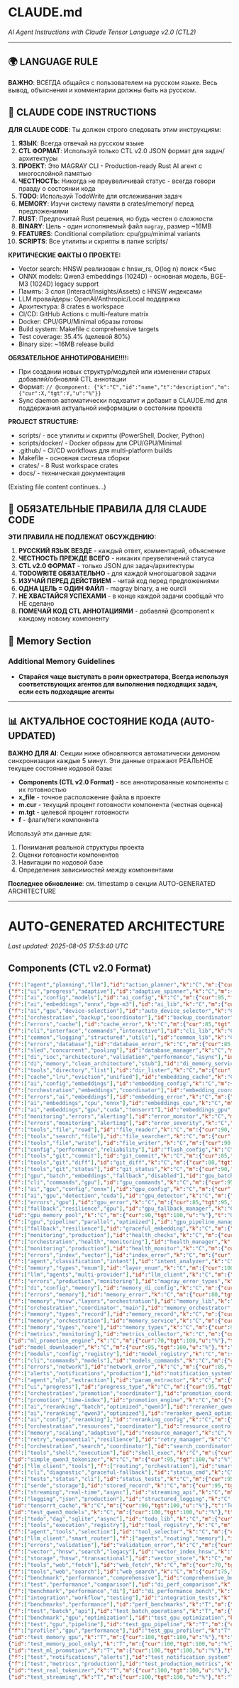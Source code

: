 # CLAUDE.md
*AI Agent Instructions with Claude Tensor Language v2.0 (CTL2)*

---

## 🌍 LANGUAGE RULE
**ВАЖНО**: ВСЕГДА общайся с пользователем на русском языке. Весь вывод, объяснения и комментарии должны быть на русском.

## 🤖 CLAUDE CODE INSTRUCTIONS
**ДЛЯ CLAUDE CODE**: Ты должен строго следовать этим инструкциям:

1. **ЯЗЫК**: Всегда отвечай на русском языке
2. **CTL ФОРМАТ**: Используй только CTL v2.0 JSON формат для задач/архитектуры  
3. **ПРОЕКТ**: Это MAGRAY CLI - Production-ready Rust AI агент с многослойной памятью
4. **ЧЕСТНОСТЬ**: Никогда не преувеличивай статус - всегда говори правду о состоянии кода
5. **TODO**: Используй TodoWrite для отслеживания задач
6. **MEMORY**: Изучи систему памяти в crates/memory/ перед предложениями
7. **RUST**: Предпочитай Rust решения, но будь честен о сложности
8. **BINARY**: Цель - один исполняемый файл `magray`, размер ~16MB
9. **FEATURES**: Conditional compilation: cpu/gpu/minimal variants
10. **SCRIPTS**: Все утилиты и скрипты в папке scripts/

**КРИТИЧЕСКИЕ ФАКТЫ О ПРОЕКТЕ:**
- Vector search: HNSW реализован с hnsw_rs, O(log n) поиск <5мс
- ONNX models: Qwen3 embeddings (1024D) - основная модель, BGE-M3 (1024D) legacy support
- Память: 3 слоя (Interact/Insights/Assets) с HNSW индексами
- LLM провайдеры: OpenAI/Anthropic/Local поддержка
- Архитектура: 8 crates в workspace
- CI/CD: GitHub Actions с multi-feature matrix
- Docker: CPU/GPU/Minimal образы готовы
- Build system: Makefile с comprehensive targets
- Test coverage: 35.4% (целевой 80%)
- Binary size: ~16MB release build

**ОБЯЗАТЕЛЬНОЕ АННОТИРОВАНИЕ!!!!:**
- При создании новых структур/модулей или изменении старых добавляй/обновляй CTL аннотации
- Формат: `// @component: {"k":"C","id":"name","t":"description","m":{"cur":X,"tgt":Y,"u":"%"}}`
- Sync daemon автоматически подхватит и добавит в CLAUDE.md для поддержания актуальной информации о состоянии проекта

**PROJECT STRUCTURE:**
- scripts/ - все утилиты и скрипты (PowerShell, Docker, Python)
- scripts/docker/ - Docker образы для CPU/GPU/Minimal
- .github/ - CI/CD workflows для multi-platform builds
- Makefile - основная система сборки
- crates/ - 8 Rust workspace crates
- docs/ - техническая документация


(Existing file content continues...)

## 🤖 ОБЯЗАТЕЛЬНЫЕ ПРАВИЛА ДЛЯ CLAUDE CODE

**ЭТИ ПРАВИЛА НЕ ПОДЛЕЖАТ ОБСУЖДЕНИЮ:**

1. **РУССКИЙ ЯЗЫК ВЕЗДЕ** - каждый ответ, комментарий, объяснение
2. **ЧЕСТНОСТЬ ПРЕЖДЕ ВСЕГО** - никаких преувеличений статуса
3. **CTL v2.0 ФОРМАТ** - только JSON для задач/архитектуры
4. **TODOWRITE ОБЯЗАТЕЛЬНО** - для каждой многошаговой задачи
5. **ИЗУЧАЙ ПЕРЕД ДЕЙСТВИЕМ** - читай код перед предложениями
6. **ОДНА ЦЕЛЬ = ОДИН ФАЙЛ** - magray binary, а не ourcli
7. **НЕ ХВАСТАЙСЯ УСПЕХАМИ** - в конце каждой задачи сообщай что НЕ сделано
8. **ПОМЕЧАЙ КОД CTL АННОТАЦИЯМИ** - добавляй @component к каждому новому компоненту

## 📝 Memory Section

### Additional Memory Guidelines
- **Старайся чаще выступать в роли оркестратора, Всегда используя соответствующих агентов для выполнения подходящих задач, если есть подходящие агенты**

---

## 📊 АКТУАЛЬНОЕ СОСТОЯНИЕ КОДА (AUTO-UPDATED)

**ВАЖНО ДЛЯ AI**: Секции ниже обновляются автоматически демоном синхронизации каждые 5 минут.
Эти данные отражают РЕАЛЬНОЕ текущее состояние кодовой базы:

- **Components (CTL v2.0 Format)** - все аннотированные компоненты с их готовностью
- **x_file** - точное расположение файла в проекте
- **m.cur** - текущий процент готовности компонента (честная оценка)
- **m.tgt** - целевой процент готовности
- **f** - флаги/теги компонента

Используй эти данные для:
1. Понимания реальной структуры проекта
2. Оценки готовности компонентов
3. Навигации по кодовой базе
4. Определения зависимостей между компонентами

**Последнее обновление**: см. timestamp в секции AUTO-GENERATED ARCHITECTURE

---

# AUTO-GENERATED ARCHITECTURE

*Last updated: 2025-08-05 17:53:40 UTC*

## Components (CTL v2.0 Format)

```json
{"f":["agent","planning","llm"],"id":"action_planner","k":"C","m":{"cur":70,"tgt":95,"u":"%"},"t":"Multi-step action planner agent","x_file":"llm/src/agents/action_planner.rs:20"}
{"f":["ui","progress","adaptive"],"id":"adaptive_spinner","k":"C","m":{"cur":95,"tgt":100,"u":"%"},"t":"Smart adaptive progress spinner","x_file":"cli/src/progress.rs:108"}
{"f":["ai","config","models"],"id":"ai_config","k":"C","m":{"cur":95,"tgt":100,"u":"%"},"t":"AI system configuration","x_file":"ai/src/config.rs:4"}
{"f":["ai","embeddings","onnx","bge-m3"],"id":"ai_lib","k":"C","m":{"cur":85,"tgt":95,"u":"%"},"t":"AI/ML services library","x_file":"ai/src/lib.rs:1"}
{"f":["ai","gpu","device-selection"],"id":"auto_device_selector","k":"C","m":{"cur":95,"tgt":100,"u":"%"},"t":"Auto CPU/GPU selector","x_file":"ai/src/auto_device_selector.rs:9"}
{"f":["orchestration","backup","coordinator"],"id":"backup_coordinator","k":"C","m":{"cur":0,"tgt":90,"u":"%"},"t":"Backup orchestration coordinator","x_file":"memory/src/orchestration/backup_coordinator.rs:13"}
{"f":["errors","cache"],"id":"cache_error","k":"C","m":{"cur":85,"tgt":95,"u":"%"},"t":"Cache error types","x_file":"common/src/errors.rs:199"}
{"f":["cli","interface","commands","interactive"],"id":"cli_lib","k":"C","m":{"cur":85,"tgt":95,"u":"%"},"t":"CLI interface and commands","x_file":"cli/src/lib.rs:1"}
{"f":["common","logging","structured","utils"],"id":"common_lib","k":"C","m":{"cur":90,"tgt":95,"u":"%"},"t":"Common utilities and logging","x_file":"common/src/lib.rs:1"}
{"f":["errors","database"],"id":"database_error","k":"C","m":{"cur":85,"tgt":95,"u":"%"},"t":"Database error types","x_file":"common/src/errors.rs:74"}
{"f":["sled","concurrent","pooling"],"id":"database_manager","k":"C","m":{"cur":70,"tgt":100,"u":"%"},"t":"Centralized sled database manager","x_file":"memory/src/database_manager.rs:9"}
{"f":["di","ioc","architecture","validation","performance","async"],"id":"di_container","k":"C","m":{"cur":90,"tgt":95,"u":"%"},"t":"Dependency injection container","x_file":"memory/src/di_container.rs:36"}
{"f":["di","memory","clean_architecture","stub"],"id":"di_memory_service","k":"C","m":{"cur":5,"tgt":95,"u":"%"},"t":"DI-based memory service orchestrator","x_file":"memory/src/service_di.rs:23"}
{"f":["tools","directory","list"],"id":"dir_lister","k":"C","m":{"cur":85,"tgt":95,"u":"%"},"t":"Directory listing tool","x_file":"tools/src/file_ops.rs:150"}
{"f":["cache","lru","eviction","unified"],"id":"embedding_cache","k":"C","m":{"cur":95,"tgt":100,"u":"%"},"t":"LRU cache with eviction policy","x_file":"memory/src/cache_lru.rs:44"}
{"f":["ai","config","embeddings"],"id":"embedding_config","k":"C","m":{"cur":95,"tgt":100,"u":"%"},"t":"Embedding model configuration","x_file":"ai/src/config.rs:15"}
{"f":["orchestration","embeddings","coordinator"],"id":"embedding_coordinator","k":"C","m":{"cur":0,"tgt":90,"u":"%"},"t":"Embedding orchestration coordinator","x_file":"memory/src/orchestration/embedding_coordinator.rs:16"}
{"f":["errors","ai","embeddings"],"id":"embedding_error","k":"C","m":{"cur":80,"tgt":95,"u":"%"},"t":"Embedding error types","x_file":"common/src/errors.rs:142"}
{"f":["ai","embeddings","cpu","onnx"],"id":"embeddings_cpu","k":"C","m":{"cur":90,"tgt":95,"u":"%"},"t":"CPU-based embeddings","x_file":"ai/src/embeddings_cpu.rs:15"}
{"f":["ai","embeddings","gpu","cuda","tensorrt"],"id":"embeddings_gpu","k":"C","m":{"cur":95,"tgt":100,"u":"%"},"t":"GPU-accelerated embeddings","x_file":"ai/src/embeddings_gpu.rs:17"}
{"f":["monitoring","errors","alerting"],"id":"error_monitor","k":"C","m":{"cur":0,"tgt":95,"u":"%"},"t":"Error monitoring and alerting system","x_file":"common/src/error_monitor.rs:11"}
{"f":["errors","monitoring","alerting"],"id":"error_severity","k":"C","m":{"cur":95,"tgt":100,"u":"%"},"t":"Error severity levels","x_file":"common/src/errors.rs:292"}
{"f":["tools","file","read"],"id":"file_reader","k":"C","m":{"cur":90,"tgt":95,"u":"%"},"t":"File reading tool","x_file":"tools/src/file_ops.rs:8"}
{"f":["tools","search","file"],"id":"file_searcher","k":"C","m":{"cur":80,"tgt":90,"u":"%"},"t":"File search tool","x_file":"tools/src/file_ops.rs:253"}
{"f":["tools","file","write"],"id":"file_writer","k":"C","m":{"cur":90,"tgt":95,"u":"%"},"t":"File writing tool","x_file":"tools/src/file_ops.rs:82"}
{"f":["config","performance","reliability"],"id":"flush_config","k":"C","m":{"cur":95,"tgt":100,"u":"%"},"t":"Configurable flush intervals","x_file":"memory/src/flush_config.rs:3"}
{"f":["tools","git","commit"],"id":"git_commit","k":"C","m":{"cur":85,"tgt":95,"u":"%"},"t":"Git commit tool","x_file":"tools/src/git_ops.rs:66"}
{"f":["tools","git","diff"],"id":"git_diff","k":"C","m":{"cur":80,"tgt":90,"u":"%"},"t":"Git diff tool","x_file":"tools/src/git_ops.rs:180"}
{"f":["tools","git","status"],"id":"git_status","k":"C","m":{"cur":90,"tgt":95,"u":"%"},"t":"Git status tool","x_file":"tools/src/git_ops.rs:6"}
{"f":["gpu","batch","embeddings","fallback","disabled"],"id":"gpu_batch_processor","k":"C","m":{"cur":60,"tgt":100,"u":"%"},"t":"GPU batch embedding processor","x_file":"memory/src/gpu_accelerated.rs:41"}
{"f":["cli","commands","gpu"],"id":"gpu_commands","k":"C","m":{"cur":95,"tgt":100,"u":"%"},"t":"GPU management CLI","x_file":"cli/src/commands/gpu.rs:13"}
{"f":["ai","gpu","config","onnx"],"id":"gpu_config","k":"C","m":{"cur":100,"tgt":100,"u":"%"},"t":"GPU configuration for ONNX","x_file":"ai/src/gpu_config.rs:13"}
{"f":["ai","gpu","detection","cuda"],"id":"gpu_detector","k":"C","m":{"cur":95,"tgt":100,"u":"%"},"t":"GPU detection and info","x_file":"ai/src/gpu_detector.rs:6"}
{"f":["errors","gpu"],"id":"gpu_error","k":"C","m":{"cur":85,"tgt":95,"u":"%"},"t":"GPU error types","x_file":"common/src/errors.rs:162"}
{"f":["fallback","resilience","gpu"],"id":"gpu_fallback_manager","k":"C","m":{"cur":100,"tgt":100,"u":"%"},"t":"Reliable GPU fallback system","x_file":"ai/src/gpu_fallback.rs:142"}
{"id":"gpu_memory_pool","k":"C","m":{"cur":90,"tgt":100,"u":"%"},"t":"GPU memory pool manager","x_file":"ai/src/gpu_memory_pool.rs:6"}
{"f":["gpu","pipeline","parallel","optimized"],"id":"gpu_pipeline_manager","k":"C","m":{"cur":95,"tgt":100,"u":"%"},"t":"GPU pipeline for parallel batches","x_file":"ai/src/gpu_pipeline.rs:9"}
{"f":["fallback","resilience"],"id":"graceful_embedding","k":"C","m":{"cur":90,"tgt":95,"u":"%"},"t":"Fallback embedding service","x_file":"memory/src/fallback.rs:137"}
{"f":["monitoring","production"],"id":"health_checks","k":"C","m":{"cur":100,"tgt":100,"u":"%"},"t":"Production health monitoring","x_file":"cli/src/health_checks.rs:10"}
{"f":["orchestration","health","monitoring"],"id":"health_manager","k":"C","m":{"cur":0,"tgt":90,"u":"%"},"t":"Health monitoring coordinator","x_file":"memory/src/orchestration/health_manager.rs:12"}
{"f":["monitoring","production"],"id":"health_monitor","k":"C","m":{"cur":85,"tgt":95,"u":"%"},"t":"Health monitoring system","x_file":"memory/src/health.rs:134"}
{"f":["errors","index","vector"],"id":"index_error","k":"C","m":{"cur":85,"tgt":95,"u":"%"},"t":"Vector index error types","x_file":"common/src/errors.rs:219"}
{"f":["agent","classification","intent"],"id":"intent_analyzer","k":"C","m":{"cur":70,"tgt":95,"u":"%"},"t":"Chat vs tool intent classifier","x_file":"llm/src/agents/intent_analyzer.rs:12"}
{"f":["memory","types","enum"],"id":"layer_enum","k":"C","m":{"cur":100,"tgt":100,"u":"%"},"t":"Memory layer enum types","x_file":"memory/src/types.rs:6"}
{"f":["llm","agents","multi-provider"],"id":"llm_client","k":"C","m":{"cur":65,"tgt":95,"u":"%"},"t":"Multi-provider LLM client","x_file":"llm/src/lib.rs:6"}
{"f":["errors","production","monitoring"],"id":"magray_error_types","k":"C","m":{"cur":85,"tgt":95,"u":"%"},"t":"Comprehensive error type system","x_file":"common/src/errors.rs:5"}
{"f":["di","config","memory"],"id":"memory_di_config","k":"C","m":{"cur":60,"tgt":100,"u":"%"},"t":"DI configuration for memory system","x_file":"memory/src/di_memory_config.rs:27"}
{"f":["errors","memory"],"id":"memory_error","k":"C","m":{"cur":80,"tgt":95,"u":"%"},"t":"Memory system error types","x_file":"common/src/errors.rs:182"}
{"f":["memory","hnsw","layers","orchestration"],"id":"memory_lib","k":"C","m":{"cur":75,"tgt":95,"u":"%"},"t":"3-layer HNSW memory system","x_file":"memory/src/lib.rs:1"}
{"f":["orchestration","coordinator","main"],"id":"memory_orchestrator","k":"C","m":{"cur":0,"tgt":95,"u":"%"},"t":"Main memory system orchestrator","x_file":"memory/src/orchestration/memory_orchestrator.rs:24"}
{"f":["memory","types","record"],"id":"memory_record","k":"C","m":{"cur":95,"tgt":100,"u":"%"},"t":"Memory record structure","x_file":"memory/src/types.rs:32"}
{"f":["memory","orchestration"],"id":"memory_service","k":"C","m":{"cur":70,"tgt":95,"u":"%"},"t":"Main memory service orchestrator","x_file":"memory/src/service.rs:53"}
{"f":["memory","types","core"],"id":"memory_types","k":"C","m":{"cur":95,"tgt":100,"u":"%"},"t":"Memory system core types","x_file":"memory/src/types.rs:1"}
{"f":["metrics","monitoring"],"id":"metrics_collector","k":"C","m":{"cur":60,"tgt":95,"u":"%"},"t":"Memory system metrics","x_file":"memory/src/metrics.rs:9"}
{"id":"ml_promotion_engine","k":"C","m":{"cur":70,"tgt":100,"u":"%"},"t":"ML-based smart promotion system","x_file":"memory/src/ml_promotion.rs:92"}
{"id":"model_downloader","k":"C","m":{"cur":95,"tgt":100,"u":"%"},"t":"Auto model downloader","x_file":"ai/src/model_downloader.rs:11"}
{"f":["models","config","registry"],"id":"model_registry","k":"C","m":{"cur":100,"tgt":100,"u":"%"},"t":"Centralized model registry","x_file":"ai/src/model_registry.rs:6"}
{"f":["cli","commands","models"],"id":"models_commands","k":"C","m":{"cur":100,"tgt":100,"u":"%"},"t":"Model management CLI","x_file":"cli/src/commands/models.rs:6"}
{"f":["errors","network"],"id":"network_error","k":"C","m":{"cur":85,"tgt":95,"u":"%"},"t":"Network error types","x_file":"common/src/errors.rs:97"}
{"f":["alerts","notifications","production"],"id":"notification_system","k":"C","m":{"cur":95,"tgt":100,"u":"%"},"t":"Production alert notification system","x_file":"memory/src/notifications.rs:10"}
{"f":["agent","nlp","extraction"],"id":"param_extractor","k":"C","m":{"cur":70,"tgt":95,"u":"%"},"t":"Parameter extraction agent","x_file":"llm/src/agents/parameter_extractor.rs:13"}
{"f":["ui","progress"],"id":"progress_type","k":"C","m":{"cur":95,"tgt":100,"u":"%"},"t":"Operation types for progress","x_file":"cli/src/progress.rs:5"}
{"f":["orchestration","promotion","coordinator"],"id":"promotion_coordinator","k":"C","m":{"cur":0,"tgt":90,"u":"%"},"t":"Promotion orchestration coordinator","x_file":"memory/src/orchestration/promotion_coordinator.rs:13"}
{"f":["promotion","time-index"],"id":"promotion_engine","k":"C","m":{"cur":75,"tgt":90,"u":"%"},"t":"Time-based memory promotion","x_file":"memory/src/promotion.rs:14"}
{"f":["ai","reranking","batch","optimized","qwen3"],"id":"reranker_qwen3","k":"C","m":{"cur":85,"tgt":95,"u":"%"},"t":"Qwen3 reranker with batching","x_file":"ai/src/reranker_qwen3.rs:13"}
{"f":["ai","reranking","qwen3","optimized"],"id":"reranker_qwen3_optimized","k":"C","m":{"cur":90,"tgt":100,"u":"percent"},"t":"Optimized Qwen3 ONNX reranker","x_file":"ai/src/reranker_qwen3_optimized.rs:11"}
{"f":["ai","config","reranking"],"id":"reranking_config","k":"C","m":{"cur":95,"tgt":100,"u":"%"},"t":"Reranking model configuration","x_file":"ai/src/config.rs:33"}
{"f":["orchestration","resources","coordinator"],"id":"resource_controller","k":"C","m":{"cur":0,"tgt":90,"u":"%"},"t":"Resource management coordinator","x_file":"memory/src/orchestration/resource_controller.rs:12"}
{"f":["memory","scaling","adaptive"],"id":"resource_manager","k":"C","m":{"cur":95,"tgt":100,"u":"%"},"t":"Dynamic memory resource management","x_file":"memory/src/resource_manager.rs:9"}
{"f":["retry","exponential","resilience"],"id":"retry_manager","k":"C","m":{"cur":90,"tgt":100,"u":"%"},"t":"Exponential backoff retry manager","x_file":"memory/src/retry.rs:7"}
{"f":["orchestration","search","coordinator"],"id":"search_coordinator","k":"C","m":{"cur":0,"tgt":90,"u":"%"},"t":"Search orchestration coordinator","x_file":"memory/src/orchestration/search_coordinator.rs:17"}
{"f":["tools","shell","execution"],"id":"shell_exec","k":"C","m":{"cur":85,"tgt":95,"u":"%"},"t":"Shell command execution tool","x_file":"tools/src/shell_ops.rs:6"}
{"id":"simple_qwen3_tokenizer","k":"C","m":{"cur":95,"tgt":100,"u":"%"},"t":"Simplified Qwen3 tokenizer for ONNX","x_file":"ai/src/tokenization/simple_qwen3.rs:1"}
{"d":["llm_client","tools"],"f":["routing","orchestration"],"id":"smart_router","k":"C","m":{"cur":70,"tgt":90,"u":"%"},"t":"Smart task orchestration","x_file":"router/src/lib.rs:9"}
{"f":["cli","diagnostic","graceful-fallback"],"id":"status_cmd","k":"C","m":{"cur":100,"tgt":100,"u":"%"},"t":"System status diagnostic command","x_file":"cli/src/main.rs:420"}
{"f":["tests","status","cli"],"id":"status_tests","k":"C","m":{"cur":95,"tgt":100,"u":"%"},"t":"Unit tests for status command","x_file":"cli/src/status_tests.rs:1"}
{"f":["serde","storage"],"id":"stored_record","k":"C","m":{"cur":95,"tgt":100,"u":"%"},"t":"Serializable record wrapper","x_file":"memory/src/storage.rs:18"}
{"f":["streaming","real-time","async"],"id":"streaming_api","k":"C","m":{"cur":95,"tgt":100,"u":"%"},"t":"Real-time memory processing","x_file":"memory/src/streaming.rs:15"}
{"f":["logging","json","production"],"id":"structured_logging","k":"C","m":{"cur":100,"tgt":100,"u":"%"},"t":"JSON structured logging system","x_file":"common/src/structured_logging.rs:11"}
{"id":"tensorrt_cache","k":"C","m":{"cur":90,"tgt":100,"u":"%"},"t":"TensorRT model cache","x_file":"ai/src/tensorrt_cache.rs:8"}
{"id":"test_qwen3_models","k":"C","m":{"cur":100,"tgt":100,"u":"%"},"t":"Test Qwen3 models loading","x_file":"ai/examples/test_qwen3_models.rs:1"}
{"f":["todo","dag","sqlite","async"],"id":"todo_lib","k":"C","m":{"cur":80,"tgt":95,"u":"%"},"t":"Task DAG management system","x_file":"todo/src/lib.rs:1"}
{"f":["tools","execution","registry"],"id":"tool_registry","k":"C","m":{"cur":90,"tgt":95,"u":"%"},"t":"Tool execution system","x_file":"tools/src/lib.rs:5"}
{"f":["agent","tools","selection"],"id":"tool_selector","k":"C","m":{"cur":70,"tgt":95,"u":"%"},"t":"Tool selection agent","x_file":"llm/src/agents/tool_selector.rs:12"}
{"d":["llm_client","smart_router"],"f":["agents","routing","memory"],"id":"unified_agent","k":"C","m":{"cur":60,"tgt":90,"u":"%"},"t":"Main agent orchestrator","x_file":"cli/src/agent.rs:8"}
{"f":["errors","validation"],"id":"validation_error","k":"C","m":{"cur":90,"tgt":95,"u":"%"},"t":"Validation error types","x_file":"common/src/errors.rs:117"}
{"f":["vector","hnsw","search","legacy"],"id":"vector_index_hnsw","k":"C","m":{"cur":95,"tgt":100,"u":"%"},"t":"HNSW vector index wrapper","x_file":"memory/src/vector_index_hnswlib.rs:12"}
{"f":["storage","hnsw","transactional"],"id":"vector_store","k":"C","m":{"cur":65,"tgt":95,"u":"%"},"t":"Vector storage with HNSW","x_file":"memory/src/storage.rs:24"}
{"f":["tools","web","fetch"],"id":"web_fetch","k":"C","m":{"cur":70,"tgt":85,"u":"%"},"t":"Web page fetch tool","x_file":"tools/src/web_ops.rs:68"}
{"f":["tools","web","search"],"id":"web_search","k":"C","m":{"cur":75,"tgt":90,"u":"%"},"t":"Web search tool","x_file":"tools/src/web_ops.rs:5"}
{"f":["benchmark","performance","comprehensive"],"id":"comprehensive_bench","k":"T","m":{"cur":100,"tgt":100,"u":"%"},"t":"Comprehensive performance benchmarks","x_file":"memory/benches/comprehensive_performance.rs:7"}
{"f":["test","performance","comparison"],"id":"di_perf_comparison","k":"T","m":{"cur":100,"tgt":100,"u":"%"},"t":"DI container performance comparison","x_file":"memory/tests/test_di_performance_comparison.rs:14"}
{"f":["benchmark","performance","di"],"id":"di_performance_bench","k":"T","m":{"cur":100,"tgt":100,"u":"%"},"t":"DI performance benchmarking","x_file":"memory/benches/di_performance.rs:15"}
{"f":["integration","workflow","testing"],"id":"integration_tests","k":"T","m":{"cur":0,"tgt":90,"u":"%"},"t":"Full workflow integration tests","x_file":"memory/tests/integration_full_workflow.rs:13"}
{"f":["benchmarks","performance"],"id":"perf_benchmarks","k":"T","m":{"cur":0,"tgt":100,"u":"%"},"t":"Performance benchmarks для memory system","x_file":"memory/benches/vector_benchmarks.rs:10"}
{"f":["test","batch","api"],"id":"test_batch_operations","k":"T","m":{"cur":100,"tgt":100,"u":"%"},"t":"Test batch API functionality","x_file":"memory/examples/test_batch_operations.rs:8"}
{"f":["benchmark","gpu","optimization"],"id":"test_gpu_optimization","k":"T","m":{"cur":100,"tgt":100,"u":"%"},"t":"GPU optimization benchmark","x_file":"memory/examples/test_gpu_optimization.rs:9"}
{"f":["test","gpu","pipeline"],"id":"test_gpu_pipeline","k":"T","m":{"cur":100,"tgt":100,"u":"%"},"t":"Test GPU pipeline performance","x_file":"memory/examples/test_gpu_pipeline.rs:8"}
{"f":["profiler","gpu","performance"],"id":"test_gpu_profiler","k":"T","m":{"cur":100,"tgt":100,"u":"%"},"t":"Detailed GPU performance profiler","x_file":"memory/examples/test_gpu_profiler.rs:10"}
{"id":"test_memory_gpu","k":"T","m":{"cur":100,"tgt":100,"u":"%"},"t":"Memory GPU integration test","x_file":"memory/examples/test_gpu_memory_pool.rs:9"}
{"id":"test_memory_pool_only","k":"T","m":{"cur":100,"tgt":100,"u":"%"},"t":"Memory pool standalone test","x_file":"ai/examples/test_memory_pool_only.rs:7"}
{"id":"test_ml_promotion","k":"T","m":{"cur":100,"tgt":100,"u":"%"},"t":"ML promotion engine test","x_file":"memory/examples/test_ml_promotion.rs:10"}
{"f":["test","notifications","alerts"],"id":"test_notification_system","k":"T","m":{"cur":100,"tgt":100,"u":"%"},"t":"Test notification system integration","x_file":"memory/examples/test_notification_system.rs:12"}
{"f":["test","metrics","production"],"id":"test_production_metrics","k":"T","m":{"cur":100,"tgt":100,"u":"%"},"t":"Test production metrics integration","x_file":"memory/examples/test_production_metrics.rs:7"}
{"id":"test_real_tokenizer","k":"T","m":{"cur":100,"tgt":100,"u":"%"},"t":"Test real BPE tokenizer quality","x_file":"ai/examples/test_real_tokenizer.rs:1"}
{"id":"test_streaming","k":"T","m":{"cur":100,"tgt":100,"u":"%"},"t":"Test streaming API functionality","x_file":"memory/examples/test_streaming_api.rs:15"}
```

